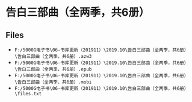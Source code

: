 # 告白三部曲（全两季，共6册）

## Files

- `F:/5000G电子书\06-书库更新（201911）\2019.10\告白三部曲（全两季，共6册）\告白三部曲（全两季，共6册）.azw3`
- `F:/5000G电子书\06-书库更新（201911）\2019.10\告白三部曲（全两季，共6册）\告白三部曲（全两季，共6册）.epub`
- `F:/5000G电子书\06-书库更新（201911）\2019.10\告白三部曲（全两季，共6册）\告白三部曲（全两季，共6册）.mobi`
- `F:/5000G电子书\06-书库更新（201911）\2019.10\告白三部曲（全两季，共6册）\files.txt`

